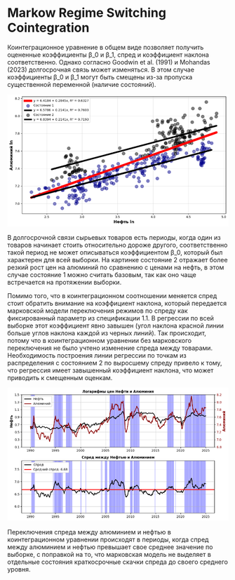 # Markow Regime Switching Cointegration

Коинтеграционное уравнение в общем виде позволяет получить оцененные коэффициенты β_0 и β_1, спред и коэффициент наклона соответственно. Однако согласно Goodwin et al. (1991) и Mohandas (2023) долгосрочная связь может изменяться. В этом случае коэффициенты β_0 и β_1 могут быть смещены из-за пропуска существенной переменной (наличие состояний).

![Image alt](https://github.com/PavelSinitcyn/MS_Cointegration/blob/main/Pictures/Aluminum_Oil_Cointegration_Switching.png)

В долгосрочной связи сырьевых товаров есть периоды, когда один из товаров начинает стоить относительно дороже другого, соответственно такой период не может описываться коэффициентом β_0, который был характерен для всей выборки. На картинке состояние 2 отражает более резкий рост цен на алюминий по сравнению с ценами на нефть, в этом случае состояние 1 можно считать базовым, так как оно чаще встречается на протяжении выборки.

Помимо того, что в коинтеграционном соотношении меняется спред стоит обратить внимание на коэффициент наклона, который передается марковской модели переключения режимов по спреду как фиксированный параметр из спецификации 1.1. В регрессии по всей выборке этот коэффициент явно завышен (угол наклона красной линии больше углов наклона каждой из черных линий). Так происходит, потому что в коинтеграционном уравнении без марковского переключения не было учтено изменение спреда между товарами. Необходимость построения линии регрессии по точкам из распределения с состоянием 2 по выросшему спреду привело к тому, что регрессия имеет завышенный коэффициент наклона, что может приводить к смещенным оценкам.

![Image alt](https://github.com/PavelSinitcyn/MS_Cointegration/blob/main/Pictures/Avg_spread_Aluminum_Oil.png)

Переключения спреда между алюминием и нефтью в коинтеграционном уравнении происходят в периоды, когда спред между алюминием и нефтью превышает свое среднее значение по выборке, с поправкой на то, что марковская модель не выделяет в отдельные состояния краткосрочные скачки спреда до своего среднего уровня.
